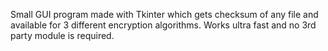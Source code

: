 Small GUI program made with Tkinter which gets checksum of any file and available for 3 different encryption algorithms.
Works ultra fast and no 3rd party module is required.
